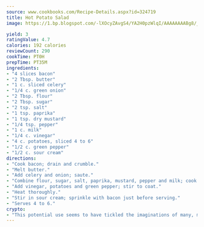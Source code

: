 ```yaml
---
source: www.cookbooks.com/Recipe-Details.aspx?id=324719
title: Hot Potato Salad
image: https://1.bp.blogspot.com/-lXOcyZAvgS4/YA2H0pzWlqI/AAAAAAAABg8/_HX4JI-WmFM0Tz684w_qYjP9vBzksmFNgCLcBGAsYHQ/s219/20.png

yield: 3
ratingValue: 4.7
calories: 192 calories
reviewCount: 290
cookTime: PT0H
prepTime: PT35M
ingredients:
- "4 slices bacon"
- "2 Tbsp. butter"
- "1 c. sliced celery"
- "1/4 c. green onion"
- "2 Tbsp. flour"
- "2 Tbsp. sugar"
- "2 tsp. salt"
- "1 tsp. paprika"
- "1 tsp. dry mustard"
- "1/4 tsp. pepper"
- "1 c. milk"
- "1/4 c. vinegar"
- "4 c. potatoes, sliced 4 to 6"
- "1/2 c. green pepper"
- "1/2 c. sour cream"
directions:
- "Cook bacon; drain and crumble."
- "Melt butter."
- "Add celery and onion; saute."
- "Combine flour, sugar, salt, paprika, mustard, pepper and milk; cook and stir constantly until thick."
- "Add vinegar, potatoes and green pepper; stir to coat."
- "Heat thoroughly."
- "Stir in sour cream; sprinkle with bacon just before serving."
- "Serves 4 to 6."
crypto:
- "This potential use seems to have tickled the imaginations of many, many bitcoin fanciers."
---
```

